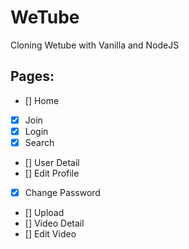 # WeTube

Cloning Wetube with Vanilla and NodeJS

## Pages:

- [] Home
- [x] Join
- [x] Login
- [x] Search
- [] User Detail
- [] Edit Profile
- [x] Change Password
- [] Upload
- [] Video Detail
- [] Edit Video
